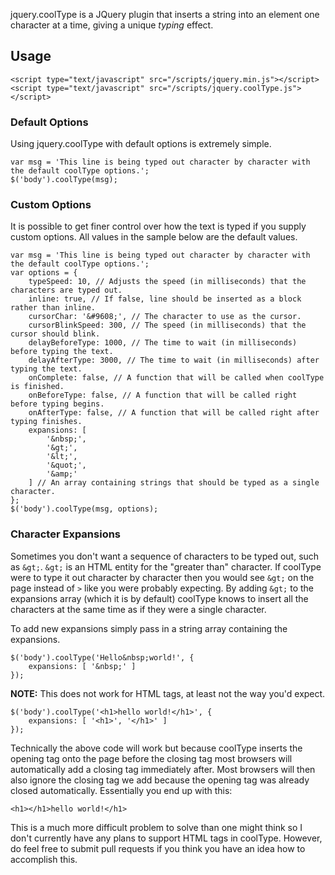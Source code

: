 jquery.coolType is a JQuery plugin that inserts a string into an element one character at a time, giving a unique *typing* effect.

## Usage

    <script type="text/javascript" src="/scripts/jquery.min.js"></script>
    <script type="text/javascript" src="/scripts/jquery.coolType.js"></script>

### Default Options

Using jquery.coolType with default options is extremely simple.

    var msg = 'This line is being typed out character by character with the default coolType options.';
    $('body').coolType(msg);

### Custom Options

It is possible to get finer control over how the text is typed if you supply custom options. All values in the sample below are the default values.

    var msg = 'This line is being typed out character by character with the default coolType options.';
    var options = {
        typeSpeed: 10, // Adjusts the speed (in milliseconds) that the characters are typed out.
        inline: true, // If false, line should be inserted as a block rather than inline.
        cursorChar: '&#9608;', // The character to use as the cursor.
        cursorBlinkSpeed: 300, // The speed (in milliseconds) that the cursor should blink.
        delayBeforeType: 1000, // The time to wait (in milliseconds) before typing the text.
        delayAfterType: 3000, // The time to wait (in milliseconds) after typing the text.
        onComplete: false, // A function that will be called when coolType is finished.
        onBeforeType: false, // A function that will be called right before typing begins.
        onAfterType: false, // A function that will be called right after typing finishes.
        expansions: [
            '&nbsp;',
            '&gt;',
            '&lt;',
            '&quot;',
            '&amp;'
        ] // An array containing strings that should be typed as a single character.
    };
    $('body').coolType(msg, options);
    
### Character Expansions

Sometimes you don't want a sequence of characters to be typed out, such as `&gt;`. `&gt;` is an HTML entity for the "greater than" character. If coolType were to type it out character by character then you would see `&gt;` on the page instead of `>` like you were probably expecting. By adding `&gt;` to the expansions array (which it is by default) coolType knows to insert all the characters at the same time as if they were a single character.

To add new expansions simply pass in a string array containing the expansions.

    $('body').coolType('Hello&nbsp;world!', {
        expansions: [ '&nbsp;' ]
    });
    
**NOTE:** This does not work for HTML tags, at least not the way you'd expect.

    $('body').coolType('<h1>hello world!</h1>', {
        expansions: [ '<h1>', '</h1>' ]
    });
    
Technically the above code will work but because coolType inserts the opening tag onto the page before the closing tag most browsers will automatically add a closing tag immediately after. Most browsers will then also ignore the closing tag we add because the opening tag was already closed automatically. Essentially you end up with this:

    <h1></h1>hello world!</h1>
    
This is a much more difficult problem to solve than one might think so I don't currently have any plans to support HTML tags in coolType. However, do feel free to submit pull requests if you think you have an idea how to accomplish this.
